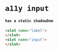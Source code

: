# `a11y input`

#### `has a static shadowDom`

```html
<slot name="label">
</slot>
<slot name="input">
</slot>

```

